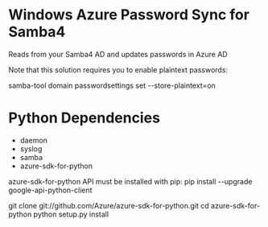 Windows Azure Password Sync for Samba4
===========

Reads from your Samba4 AD and updates passwords in Azure AD

Note that this solution requires you to enable plaintext passwords:

samba-tool domain passwordsettings set --store-plaintext=on

Python Dependencies
===========

- daemon
- syslog
- samba
- azure-sdk-for-python

azure-sdk-for-python API must be installed with pip:
pip install --upgrade google-api-python-client

   git clone git://github.com/Azure/azure-sdk-for-python.git
   cd azure-sdk-for-python
   python setup.py install

